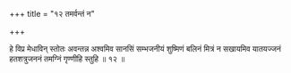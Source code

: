 +++
title = "१२ तमर्वन्तं न"

+++

हे विप्र मेधाविन् स्तोतः अवन्तन्न अश्वमिव सानसिं सम्भजनीयं शुष्मिणं बलिनं मित्रं न सखायमिव यातयज्जनं हतशत्रुजननं तमग्निं गृण्णीहि स्तुहि ॥ १२ ॥